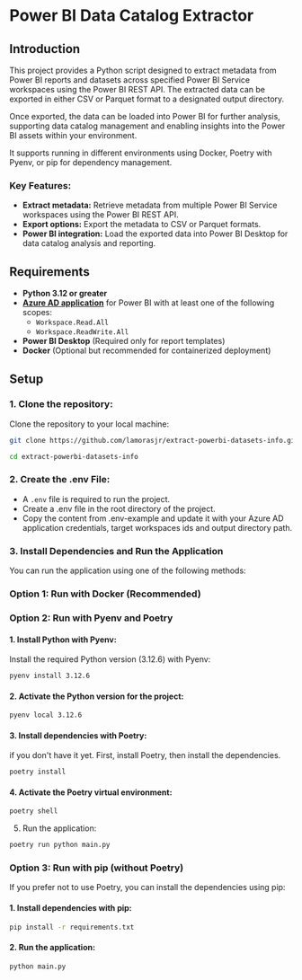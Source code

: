 # Power BI Data Catalog Extractor

## Introduction
This project provides a Python script designed to extract metadata from Power BI reports and datasets across specified Power BI Service workspaces using the Power BI REST API. The extracted data can be exported in either CSV or Parquet format to a designated output directory.

Once exported, the data can be loaded into Power BI for further analysis, supporting data catalog management and enabling insights into the Power BI assets within your environment.

It supports running in different environments using Docker, Poetry with Pyenv, or pip for dependency management.

### Key Features:
* **Extract metadata:** Retrieve metadata from multiple Power BI Service workspaces using the Power BI REST API.
* **Export options:** Export the metadata to CSV or Parquet formats.
* **Power BI integration:** Load the exported data into Power BI Desktop for data catalog analysis and reporting.

## Requirements

- **Python 3.12 or greater**
- **[Azure AD application](https://learn.microsoft.com/en-us/power-bi/developer/embedded/register-app?tabs=customers)** for Power BI with at least one of the following scopes:
  - `Workspace.Read.All`
  - `Workspace.ReadWrite.All`
- **Power BI Desktop** (Required only for report templates)
- **Docker** (Optional but recommended for containerized deployment)

## Setup
### 1. Clone the repository:
Clone the repository to your local machine:
```bash
git clone https://github.com/lamorasjr/extract-powerbi-datasets-info.git

cd extract-powerbi-datasets-info
```

### 2. Create the .env File:
* A `.env` file is required to run the project.
* Create a .env file in the root directory of the project.
* Copy the content from .env-example and update it with your Azure AD application credentials, target workspaces ids and output directory path.

### 3. Install Dependencies and Run the Application

You can run the application using one of the following methods:

### Option 1: Run with Docker (Recommended)


### Option 2: Run with Pyenv and Poetry

#### 1. Install Python with Pyenv:
Install the required Python version (3.12.6) with Pyenv:
```bash
pyenv install 3.12.6
```

#### 2. Activate the Python version for the project:
```bash
pyenv local 3.12.6
```

#### 3. Install dependencies with Poetry:
if you don't have it yet. First, install Poetry, then install the dependencies.
```bash
poetry install
```

#### 4. Activate the Poetry virtual environment:
```bash
poetry shell
```

5. Run the application:
```bash
poetry run python main.py
```

### Option 3: Run with pip (without Poetry)
If you prefer not to use Poetry, you can install the dependencies using pip:

#### 1. Install dependencies with pip:
```bash
pip install -r requirements.txt
```

#### 2. Run the application:
```bash
python main.py
```